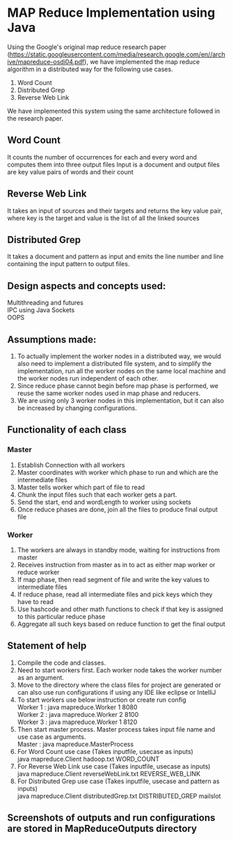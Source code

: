 # MAP Reduce Implementation using Java

Using the Google's original map reduce research paper (https://static.googleusercontent.com/media/research.google.com/en//archive/mapreduce-osdi04.pdf),
we have implemented the map reduce algorithm in a distributed way for the following use cases.
1) Word Count
2) Distributed Grep
3) Reverse Web Link

We have implemented this system using the same architecture followed in the research paper.

## Word Count
It counts the number of occurrences for each and every word and computes them into three output files
Input is a document and output files are key value pairs of words and their count

## Reverse Web Link
It takes an input of sources and their targets and returns the key value pair, where key is the target and
value is the list of all the linked sources

## Distributed Grep
It takes a document and pattern as input and emits the line number and line containing the input pattern to
output files.

## Design aspects and concepts used:
Multithreading and futures
<br>
IPC using Java Sockets
<br>
OOPS

## Assumptions made:
1) To actually implement the worker nodes in a distributed way, we would also need to implement a 
distributed file system, and to simplify the implementation, run all the worker nodes on the same 
local machine and the worker nodes run independent of each other.
2) Since reduce phase cannot begin before map phase is performed, we reuse the same worker nodes
used in map phase and reducers.
3) We are using only 3 worker nodes in this implementation, but it can also be
increased by changing configurations.

## Functionality of each class
### Master
1) Establish Connection with all workers
2) Master coordinates with worker which phase to run and which are the intermediate files
3) Master tells worker which part of file to read
4) Chunk the input files such that each worker gets a part.
5) Send the start, end and wordLength to worker using sockets
6) Once reduce phases are done, join all the files to produce final output file

### Worker
1) The workers are always in standby mode, waiting for instructions from master
2) Receives instruction from master as in to act as either map worker or reduce worker
3) If map phase, then read segment of file and write the key values to intermediate files
4) If reduce phase, read all intermediate files and pick keys which they have to read
5) Use hashcode and other math functions to check if that key is assigned to this particular reduce phase
6) Aggregate all such keys based on reduce function to get the final output

## Statement of help
1) Compile the code and classes.
2) Need to start workers first. Each worker node takes the worker number as an argument.
3) Move to the directory where the class files for project are generated or can also use run configurations if using any 
IDE like eclipse or IntelliJ
4) To start workers use below instruction or create run config
<br> Worker 1 : java mapreduce.Worker 1 8080
<br> Worker 2 : java mapreduce.Worker 2 8100 
<br>Worker 3 : java mapreduce.Worker 1 8120
5) Then start master process. Master process takes input file name and use case as arguments.
<br> Master : java mapreduce.MasterProcess
6) For Word Count use case (Takes inputfile, usecase as inputs)
<br> java mapreduce.Client hadoop.txt WORD_COUNT
7) For Reverse Web Link use case (Takes inputfile, usecase as inputs)
<br> java mapreduce.Client reverseWebLink.txt REVERSE_WEB_LINK
8) For Distributed Grep use case (Takes inputfile, usecase and pattern as inputs)
<br> java mapreduce.Client distributedGrep.txt DISTRIBUTED_GREP mailslot

## Screenshots of outputs and run configurations are stored in MapReduceOutputs directory 